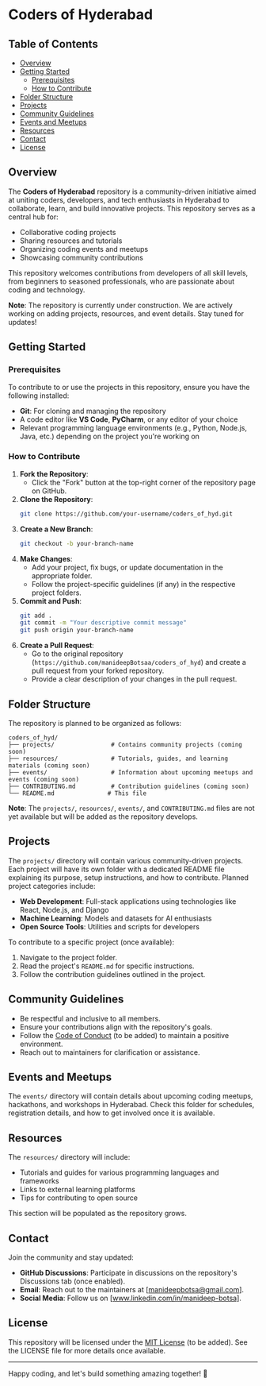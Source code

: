 # Coders of Hyderabad

## Table of Contents
- [Overview](#overview)
- [Getting Started](#getting-started)
  - [Prerequisites](#prerequisites)
  - [How to Contribute](#how-to-contribute)
- [Folder Structure](#folder-structure)
- [Projects](#projects)
- [Community Guidelines](#community-guidelines)
- [Events and Meetups](#events-and-meetups)
- [Resources](#resources)
- [Contact](#contact)
- [License](#license)

## Overview

The **Coders of Hyderabad** repository is a community-driven initiative aimed at uniting coders, developers, and tech enthusiasts in Hyderabad to collaborate, learn, and build innovative projects. This repository serves as a central hub for:
- Collaborative coding projects
- Sharing resources and tutorials
- Organizing coding events and meetups
- Showcasing community contributions

This repository welcomes contributions from developers of all skill levels, from beginners to seasoned professionals, who are passionate about coding and technology.

**Note**: The repository is currently under construction. We are actively working on adding projects, resources, and event details. Stay tuned for updates!

## Getting Started

### Prerequisites
To contribute to or use the projects in this repository, ensure you have the following installed:
- **Git**: For cloning and managing the repository
- A code editor like **VS Code**, **PyCharm**, or any editor of your choice
- Relevant programming language environments (e.g., Python, Node.js, Java, etc.) depending on the project you're working on

### How to Contribute
1. **Fork the Repository**:
   - Click the "Fork" button at the top-right corner of the repository page on GitHub.
2. **Clone the Repository**:
   ```bash
   git clone https://github.com/your-username/coders_of_hyd.git
   ```
3. **Create a New Branch**:
   ```bash
   git checkout -b your-branch-name
   ```
4. **Make Changes**:
   - Add your project, fix bugs, or update documentation in the appropriate folder.
   - Follow the project-specific guidelines (if any) in the respective project folders.
5. **Commit and Push**:
   ```bash
   git add .
   git commit -m "Your descriptive commit message"
   git push origin your-branch-name
   ```
6. **Create a Pull Request**:
   - Go to the original repository (`https://github.com/manideepBotsaa/coders_of_hyd`) and create a pull request from your forked repository.
   - Provide a clear description of your changes in the pull request.

## Folder Structure
The repository is planned to be organized as follows:
```
coders_of_hyd/
├── projects/                # Contains community projects (coming soon)
├── resources/               # Tutorials, guides, and learning materials (coming soon)
├── events/                  # Information about upcoming meetups and events (coming soon)
├── CONTRIBUTING.md          # Contribution guidelines (coming soon)
└── README.md               # This file
```

**Note**: The `projects/`, `resources/`, `events/`, and `CONTRIBUTING.md` files are not yet available but will be added as the repository develops.

## Projects
The `projects/` directory will contain various community-driven projects. Each project will have its own folder with a dedicated README file explaining its purpose, setup instructions, and how to contribute. Planned project categories include:
- **Web Development**: Full-stack applications using technologies like React, Node.js, and Django
- **Machine Learning**: Models and datasets for AI enthusiasts
- **Open Source Tools**: Utilities and scripts for developers

To contribute to a specific project (once available):
1. Navigate to the project folder.
2. Read the project's `README.md` for specific instructions.
3. Follow the contribution guidelines outlined in the project.

## Community Guidelines
- Be respectful and inclusive to all members.
- Ensure your contributions align with the repository's goals.
- Follow the [Code of Conduct](CODE_OF_CONDUCT.md) (to be added) to maintain a positive environment.
- Reach out to maintainers for clarification or assistance.

## Events and Meetups
The `events/` directory will contain details about upcoming coding meetups, hackathons, and workshops in Hyderabad. Check this folder for schedules, registration details, and how to get involved once it is available.

## Resources
The `resources/` directory will include:
- Tutorials and guides for various programming languages and frameworks
- Links to external learning platforms
- Tips for contributing to open source

This section will be populated as the repository grows.

## Contact
Join the community and stay updated:
- **GitHub Discussions**: Participate in discussions on the repository's Discussions tab (once enabled).
- **Email**: Reach out to the maintainers at [manideepbotsa@gmail.com].
- **Social Media**: Follow us on [www.linkedin.com/in/manideep-botsa].

## License
This repository will be licensed under the [MIT License](LICENSE) (to be added). See the LICENSE file for more details once available.

---

Happy coding, and let's build something amazing together! 🚀
